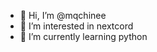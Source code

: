 - 👋 Hi, I’m @mqchinee
- 👀 I’m interested in nextcord
- 🌱 I’m currently learning python

<!---
mqchinee/mqchinee is a ✨ special ✨ repository because its `README.md` (this file) appears on your GitHub profile.
You can click the Preview link to take a look at your changes.
--->
